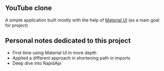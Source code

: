 ## YouTube clone

A simple application built mostly with the help of [Material UI](https://mui.com/) (as a main goal for project)

## Personal notes dedicated to this project

-   First time using Material UI in more depth
-   Applied a different approach in shortening path in imports
-   Deep dive into RapidApi
